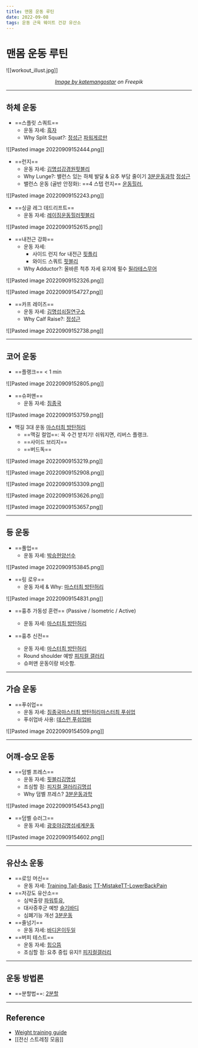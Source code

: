 ```yaml
---
title: 맨몸 운동 루틴
date: 2022-09-08
tags: 운동 근육 웨이트 건강 유산소
---
```


# 맨몸 운동 루틴

![[workout_illust.jpg]]
<center><em><a href="https://www.freepik.com/free-vector/set-active-multiethnic-people-training-gym_4530318.htm#query=workout&position=6&from_view=search">Image by katemangostar</a> on Freepik</em></center>

---

## 하체 운동


- ==스플릿 스쿼트== 
	- 운동 자세: [흑자](https://youtu.be/i_QjYic2hdg)
	- Why Split Squat?: [정성근](https://youtu.be/xUqrHJgPO2E) [파워게르만](https://youtu.be/kCVBhjO5BLo)

![[Pasted image 20220909152444.png]]

- ==런지== 
	- 운동 자세: [김명섭](https://youtu.be/eE82SDgdBZQ)[강경원](https://youtu.be/oPkwl7cFlyk)[핏블리](https://youtu.be/-OK8SK8gtJI)
	- Why Lunge?: 밸런스 있는 하체 발달 & 요추 부담 줄이기 [3분운동과학](https://youtu.be/uhg4C7xokmk) [정성근](https://youtu.be/0DcibfYI6AI)
	- 밸런스 운동 (골반 안정화): ==4 스텝 런지== [운동힐러](https://youtu.be/LRuxpFm38uE), 

![[Pasted image 20220909152243.png]]

- ==싱글 레그 데드리프트== 
	- 운동 자세: [레이짐](https://m.blog.naver.com/heirowind/221627837674)[운동힐러](https://youtu.be/UG5-VT9-Y1Q)[핏블리](https://youtu.be/Yu80u4HtqXs)

![[Pasted image 20220909152615.png]]

- ==내전근 강화==
	- 운동 자세:
		- 사이드 런지 for 내전근 [핏플리](https://youtu.be/mdf7o5fwyig)
		- 와이드 스쿼트 [핏블리](https://youtu.be/VjVuNRM6hG0)
	- Why Adductor?: 올바른 척추 자세 유지에 필수 [필라테스무어](https://youtu.be/OQCgtVXq2js)
	

![[Pasted image 20220909152326.png]]

![[Pasted image 20220909154727.png]]

- ==카프 레이즈== 
	- 운동 자세: [김명섭](https://youtu.be/QdAtQJMKi0U)[쇠질연구소](https://youtu.be/-azhxuWVYCM)
	- Why Calf Raise?: [정성근](https://youtu.be/r0y6XSfp4CE)

![[Pasted image 20220909152738.png]]

---

## 코어 운동
- ==플랭크== < 1 min 

![[Pasted image 20220909152805.png]]

- ==슈퍼맨== 
	- 운동 자세: [짐종국](https://youtu.be/jDQ_42bNT-Q)

![[Pasted image 20220909153759.png]]

- 맥길 3대 운동 [마스터최 방탄허리](https://youtu.be/ARGmMR_-bHw)
	- ==맥길 컬업==: 꼭 수건 받치기! 쉬워지면, 리버스 플랭크.
	- ==사이드 브리지==
	- ==버드독==

![[Pasted image 20220909153219.png]]

![[Pasted image 20220909152908.png]]

![[Pasted image 20220909153309.png]]

![[Pasted image 20220909153626.png]]

![[Pasted image 20220909153657.png]]

---

## 등 운동
- ==풀업== 
	- 운동 자세: [박승현](https://youtu.be/bS7cmBE802k)[양선수](https://youtu.be/I0DPkJoz1CU)

![[Pasted image 20220909153845.png]]

- ==링 로우==
	- 운동 자세 & Why: [마스터최 방탄허리](https://youtu.be/qi4OHdj2K6Q)

![[Pasted image 20220909154831.png]]

- ==흉추 가동성 훈련== (Passive / Isometric / Active) 
	- 운동 자세: [마스터최 방탄허리](https://youtu.be/ARGmMR_-bHw)

- ==흉추 신전== 
	- 운동 자세: [마스터최 방탄허리](https://youtu.be/ARGmMR_-bHw)
	- Round shoulder 예방 [피지컬 갤러리](https://youtu.be/qMtyhDDmJ-U?t=174)
	- 슈퍼맨 운동이랑 비슷함.

---

## 가슴 운동 
- ==푸쉬업== 
	- 운동 자세: [짐종국](https://youtu.be/Lr_Xy0t2DCU)[마스터최 방탄허리](https://youtu.be/qi4OHdj2K6Q)[마스터최 푸쉬업](https://youtu.be/gGQhQ2xwB2M)
	- 푸쉬업바 사용: [데스런 푸쉬업바](https://youtu.be/2wWWWWhzSj8)

![[Pasted image 20220909154509.png]]

---

## 어깨-승모 운동
- ==덤벨 프레스== 
	- 운동 자세: [핏블리](https://youtu.be/Ia9DYFMkMmU)[김명섭](https://youtu.be/FxzaMlej8ZY)
	- 조심할 점: [피지컬 갤러리](https://youtu.be/kr7VinZ5vnE)[김명섭](https://youtu.be/_geC1KPo2og)
	- Why 덤벨 프레스? [3분운동과학](https://youtu.be/J4t0ityKU2Q)

![[Pasted image 20220909154543.png]]

- ==덤벨 슈러그== 
	- 운동 자세: [광호야](https://youtu.be/_tDW2WKAH_k)[김명섭](https://youtu.be/NbOS4QTr70A)[세계운동](https://youtu.be/tT3lukE2ZcQ)

![[Pasted image 20220909154602.png]]

---

## 유산소 운동
- ==로잉 머신== 
	- 운동 자세: [Training Tall-Basic](https://youtu.be/ZN0J6qKCIrI) [TT-Mistake](https://youtu.be/SHnjMCtt1Dc)[TT-LowerBackPain](https://youtu.be/rAIUTXhzHd8)
- ==저강도 유산소== 
	- 심박출량 [파워투유](https://youtu.be/_nES5wdrsiU), 
	- 대사증후군 예방 [슬기바디](https://youtu.be/TqosiQ1OQEc)
	- 심폐기능 개선 [3분운동](https://youtu.be/Z5Zrpy6B7a8)
- ==줄넘기== 
	- 운동 자세: [바디온](https://youtu.be/3jcK141MmsE)[이두일](https://youtu.be/RD7CNTKJKGs)
- ==버피 테스트== 
	- 운동 자세: [힙으뜸](https://youtu.be/Uly8jUuscOw)
	- 조심할 점: 요추 중립 유지!! [피지컬갤러리](https://youtu.be/hVPgQT7cZdY)

---

## 운동 방법론
- ==분할법==: [2분할](https://youtu.be/GU5ZPiYPwWA)




---
## Reference

- [Weight training guide](https://weighttraining.guide/)
- [[전신 스트레칭 모음]]
